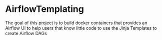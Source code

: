 # AirflowTemplating
The goal of this project is to build docker containers that provides an Airflow UI to help users that know little code to use the Jinja Templates to create Airflow DAGs
